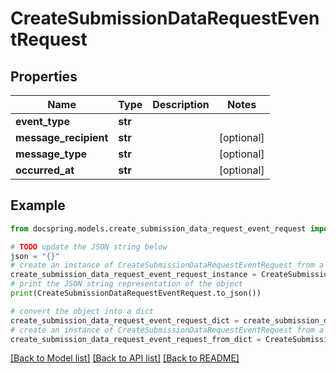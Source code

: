 # CreateSubmissionDataRequestEventRequest


## Properties

Name | Type | Description | Notes
------------ | ------------- | ------------- | -------------
**event_type** | **str** |  | 
**message_recipient** | **str** |  | [optional] 
**message_type** | **str** |  | [optional] 
**occurred_at** | **str** |  | [optional] 

## Example

```python
from docspring.models.create_submission_data_request_event_request import CreateSubmissionDataRequestEventRequest

# TODO update the JSON string below
json = "{}"
# create an instance of CreateSubmissionDataRequestEventRequest from a JSON string
create_submission_data_request_event_request_instance = CreateSubmissionDataRequestEventRequest.from_json(json)
# print the JSON string representation of the object
print(CreateSubmissionDataRequestEventRequest.to_json())

# convert the object into a dict
create_submission_data_request_event_request_dict = create_submission_data_request_event_request_instance.to_dict()
# create an instance of CreateSubmissionDataRequestEventRequest from a dict
create_submission_data_request_event_request_from_dict = CreateSubmissionDataRequestEventRequest.from_dict(create_submission_data_request_event_request_dict)
```
[[Back to Model list]](../README.md#documentation-for-models) [[Back to API list]](../README.md#documentation-for-api-endpoints) [[Back to README]](../README.md)



